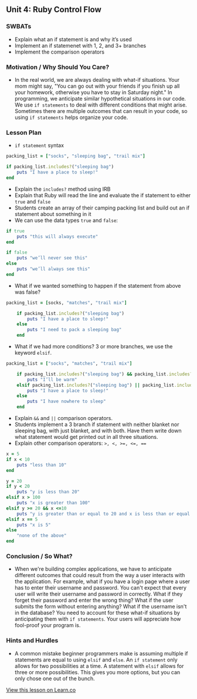 ## Unit 4: Ruby Control Flow

### SWBATs
+ Explain what an if statement is and why it’s used
+ Implement an if statemenet with 1, 2, and 3+ branches
+ Implement the comparison operators

### Motivation / Why Should You Care?
+ In the real world, we are always dealing with what-if situations. Your mom might say, "You can go out with your friends if you finish up all your homework, otherwise you have to stay in Saturday night." In programming, we anticipate similar hypothetical situations in our code. We use `if statements` to deal with different conditions that might arise. Sometimes there are multiple outcomes that can result in your code, so using `if statements` helps organize your code.

### Lesson Plan
+ `if statement` syntax
```ruby
packing_list = ["socks", "sleeping bag", "trail mix"]

if packing_list.includes?("sleeping bag")
    puts "I have a place to sleep!"
end
```
  + Explain the `includes?` method using IRB
  + Explain that Ruby will read the line and evaluate the if statement to either `true` and `false`
+ Students create an array of their camping packing list and build out an if statement about something in it
+ We can use the data types `true` and `false`:
```ruby
if true
    puts "this will always execute"
end
```
```ruby
if false
    puts "we’ll never see this"
else
    puts "we’ll always see this"
end
```
+ What if we wanted something to happen if the statement from above was false? 
```ruby
packing_list = [socks, "matches", "trail mix"]

	if packing_list.includes?("sleeping bag")
		puts "I have a place to sleep!"
	else 
		puts "I need to pack a sleeping bag"
	end
```
+ What if we had more conditions? 3 or more branches, we use the keyword `elsif`.
```ruby
packing_list = ["socks", "matches", "trail mix"]

	if packing_list.includes?("sleeping bag") && packing_list.includes?("blanket")
		puts "I’ll be warm"
	elsif packing_list.includes?("sleeping bag") || packing_list.includes?("blanket")
		puts "I have a place to sleep!"
	else
		puts "I have nowhere to sleep"
	end
```
+ Explain `&&` and `||` comparison operators.
+ Students implement a 3 branch if statement with neither blanket nor sleeping bag, with just blanket, and with both. Have them write down what statement would get printed out in all three situations.
+ Explain other comparison operators: `>, <, >=, <=, ==`
```ruby
x = 5
if x < 10
    puts "less than 10"
end
```
```ruby
y = 20
if y < 20
    puts "y is less than 20"
elsif x > 100
    puts "x is greater than 100"
elsif y >= 20 && x <=10 
    puts "y is greater than or equal to 20 and x is less than or equal to 10"
elsif x == 5
    puts "x is 5"
else
    "none of the above"
end
```
### Conclusion / So What?
+ When we're building complex applications, we have to anticipate different outcomes that could result from the way a user interacts with the application. For example, what if you have a login page where a user has to enter their username and password. You can't expect that every user will write their username and password in correctly. What if they forget their password and enter the wrong thing? What if the user submits the form without entering anything? What if the username isn't in the database? You need to account for these what-if situations by anticipating them with `if statements`. Your users will appreciate how fool-proof your program is. 

### Hints and Hurdles
+ A common mistake beginner programmers make is assuming multiple if statements are equal to using `elsif` and `else`. An `if statement` only allows for two possibilities at a time. A statement with `elsif` allows for three or more possibilities. This gives you more options, but you can only chose one out of the bunch.

<a href='https://learn.co/lessons/hs-ruby1-teachers-guide-control-flow' data-visibility='hidden'>View this lesson on Learn.co</a>
